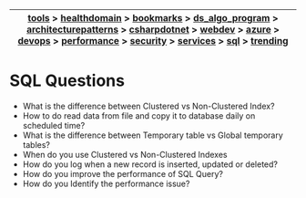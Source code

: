 | [tools](../tools/tools.md) > [healthdomain](../healthdomain/healthdomain.md) > [bookmarks](../bookmarks/bookmarks.md) > [ds_algo_program](../ds_algo_program/ds_algo_program.md) > [architecturepatterns](../architecturepatterns/architecturepatterns.md) > [csharpdotnet](../csharpdotnet/csharpdotnet.md) > [webdev](../webdev/webdev.md) > [azure](../azure/azure.md) > [devops](../devops/devops.md) > [performance](../performance/performance.md) > [security](../security/security.md) > [services](../services/services.md) > [sql](../sql/sql.md) > [trending](../trending/trending.md) |
| --- |

# SQL Questions

- What is the difference between Clustered vs Non-Clustered Index?
- How to do read data from file and copy it to database daily on scheduled time?
- What is the difference between Temporary table vs Global temporary tables?
- When do you use Clustered vs Non-Clustered Indexes
- How do you log when a new record is inserted, updated or deleted?
- How do you improve the performance of SQL Query?
- How do you Identify the performance issue?